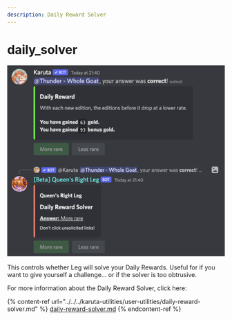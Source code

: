 ```yaml
---
description: Daily Reward Solver
---
```


# daily\_solver

![Example of Daily Reward Solver](<../../../.gitbook/assets/image (1).png>)

This controls whether Leg will solve your Daily Rewards. Useful for if you want to give yourself a challenge... or if the solver is too obtrusive.

For more information about the Daily Reward Solver, click here:

{% content-ref url="../../../karuta-utilities/user-utilities/daily-reward-solver.md" %}
[daily-reward-solver.md](../../../karuta-utilities/user-utilities/daily-reward-solver.md)
{% endcontent-ref %}

